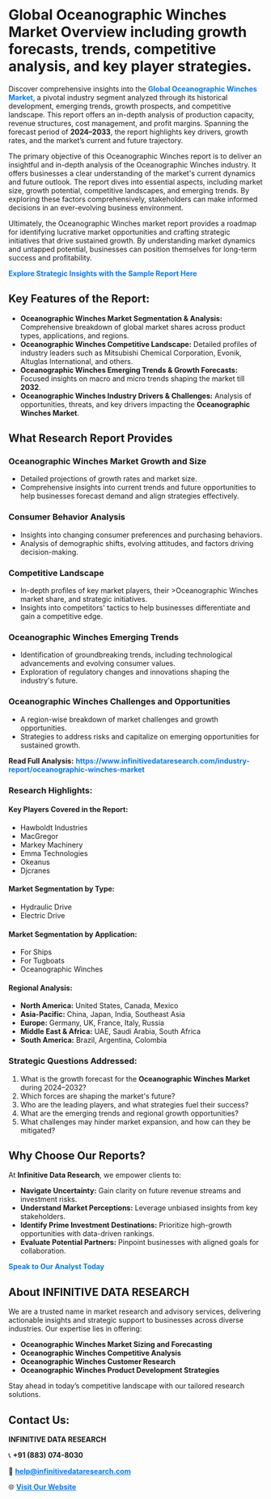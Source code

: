 <h1>Global Oceanographic Winches Market Overview including growth forecasts, trends, competitive analysis, and key player strategies.</h1>
<p>
Discover comprehensive insights into the 
<a href="https://www.infinitivedataresearch.com/industry-report/oceanographic-winches-market" rel="dofollow" style="color: #007BFF; text-decoration: none;"><strong>Global Oceanographic Winches Market</strong></a>, a pivotal industry segment analyzed through its historical development, emerging trends, growth prospects, and competitive landscape. This report offers an in-depth analysis of production capacity, revenue structures, cost management, and profit margins. Spanning the forecast period of <strong>2024–2033</strong>, the report highlights key drivers, growth rates, and the market’s current and future trajectory.
</p>
<p>
The primary objective of this Oceanographic Winches report is to deliver an insightful and in-depth analysis of the Oceanographic Winches industry. It offers businesses a clear understanding of the market's current dynamics and future outlook. The report dives into essential aspects, including market size, growth potential, competitive landscapes, and emerging trends. By exploring these factors comprehensively, stakeholders can make informed decisions in an ever-evolving business environment.
</p>
<p>
Ultimately, the Oceanographic Winches market report provides a roadmap for identifying lucrative market opportunities and crafting strategic initiatives that drive sustained growth. By understanding market dynamics and untapped potential, businesses can position themselves for long-term success and profitability.
</p>
<p>
<a href="https://www.infinitivedataresearch.com/request-sample/reportId=104464" style="color: #007BFF; text-decoration: none;"><strong>Explore Strategic Insights with the Sample Report Here</strong></a>
</p>

<h2>Key Features of the Report:</h2>
<ul>
<li><strong>Oceanographic Winches Market Segmentation & Analysis:</strong> Comprehensive breakdown of global market shares across product types, applications, and regions.</li>
<li><strong>Oceanographic Winches Competitive Landscape:</strong> Detailed profiles of industry leaders such as Mitsubishi Chemical Corporation, Evonik, Altuglas International, and others.</li>
<li><strong>Oceanographic Winches Emerging Trends & Growth Forecasts:</strong> Focused insights on macro and micro trends shaping the market till <strong>2032</strong>.</li>
<li><strong>Oceanographic Winches Industry Drivers & Challenges:</strong> Analysis of opportunities, threats, and key drivers impacting the <strong>Oceanographic Winches Market</strong>.</li>
</ul>

<h2>What Research Report Provides</h2>
<h3>Oceanographic Winches Market Growth and Size</h3>
<ul>
<li>Detailed projections of growth rates and market size.</li>
<li>Comprehensive insights into current trends and future opportunities to help businesses forecast demand and align strategies effectively.</li>
</ul>

<h3>Consumer Behavior Analysis</h3>
<ul>
<li>Insights into changing consumer preferences and purchasing behaviors.</li>
<li>Analysis of demographic shifts, evolving attitudes, and factors driving decision-making.</li>
</ul>

<h3>Competitive Landscape</h3>
<ul>
<li>In-depth profiles of key market players, their >Oceanographic Winches market share, and strategic initiatives.</li>
<li>Insights into competitors' tactics to help businesses differentiate and gain a competitive edge.</li>
</ul>

<h3>Oceanographic Winches Emerging Trends</h3>
<ul>
<li>Identification of groundbreaking trends, including technological advancements and evolving consumer values.</li>
<li>Exploration of regulatory changes and innovations shaping the industry's future.</li>
</ul>

<h3>Oceanographic Winches Challenges and Opportunities</h3>
<ul>
<li>A region-wise breakdown of market challenges and growth opportunities.</li>
<li>Strategies to address risks and capitalize on emerging opportunities for sustained growth.</li>
</ul>
<p><strong>Read Full Analysis:</strong> <a href="https://www.infinitivedataresearch.com/industry-report/oceanographic-winches-market" rel="dofollow" style="color: #007BFF; text-decoration: none;"><strong>https://www.infinitivedataresearch.com/industry-report/oceanographic-winches-market</strong></a></p>
<h3>Research Highlights:</h3>
<h4>Key Players Covered in the Report:</h4>
<ul><li>Hawboldt Industries</li><li>MacGregor</li><li>Markey Machinery</li><li>Emma Technologies</li><li>Okeanus</li><li>Djcranes</li></ul>
<h4>Market Segmentation by Type:</h4>
<ul><li>Hydraulic Drive</li><li>Electric Drive</li></ul>
<h4>Market Segmentation by Application:</h4>
<ul><li>For Ships</li><li>For Tugboats</li><li>Oceanographic Winches</li></ul>

<h4>Regional Analysis:</h4>
<ul>
<li><strong>North America:</strong> United States, Canada, Mexico</li>
<li><strong>Asia-Pacific:</strong> China, Japan, India, Southeast Asia</li>
<li><strong>Europe:</strong> Germany, UK, France, Italy, Russia</li>
<li><strong>Middle East & Africa:</strong> UAE, Saudi Arabia, South Africa</li>
<li><strong>South America:</strong> Brazil, Argentina, Colombia</li>
</ul>

<h3>Strategic Questions Addressed:</h3>
<ol>
<li>What is the growth forecast for the <strong>Oceanographic Winches Market</strong> during 2024–2032?</li>
<li>Which forces are shaping the market's future?</li>
<li>Who are the leading players, and what strategies fuel their success?</li>
<li>What are the emerging trends and regional growth opportunities?</li>
<li>What challenges may hinder market expansion, and how can they be mitigated?</li>
</ol>

<h2>Why Choose Our Reports?</h2>
<p>At <strong>Infinitive Data Research</strong>, we empower clients to:</p>
<ul>
<li><strong>Navigate Uncertainty:</strong> Gain clarity on future revenue streams and investment risks.</li>
<li><strong>Understand Market Perceptions:</strong> Leverage unbiased insights from key stakeholders.</li>
<li><strong>Identify Prime Investment Destinations:</strong> Prioritize high-growth opportunities with data-driven rankings.</li>
<li><strong>Evaluate Potential Partners:</strong> Pinpoint businesses with aligned goals for collaboration.</li>
</ul>
<p><a href="https://www.infinitivedataresearch.com/industry-report/oceanographic-winches-market" rel="dofollow" style="color: #007BFF; text-decoration: none;"><strong>Speak to Our Analyst Today</strong></a></p>

<h2>About INFINITIVE DATA RESEARCH</h2>
<p>We are a trusted name in market research and advisory services, delivering actionable insights and strategic support to businesses across diverse industries. Our expertise lies in offering:</p>
<ul>
<li><strong>Oceanographic Winches Market Sizing and Forecasting</strong></li>
<li><strong>Oceanographic Winches Competitive Analysis</strong></li>
<li><strong>Oceanographic Winches Customer Research</strong></li>
<li><strong>Oceanographic Winches Product Development Strategies</strong></li>
</ul>
<p>Stay ahead in today’s competitive landscape with our tailored research solutions.</p>

<h2>Contact Us:</h2>
<p><strong>INFINITIVE DATA RESEARCH</strong></p>
<p>📞 <strong>+91 (883) 074-8030</strong></p>
<p>📧 <strong><a href="mailto:help@infinitivedataresearch.com" style="color: #007BFF;">help@infinitivedataresearch.com</a></strong></p>
<p>🌐 <strong><a href="https://www.infinitivedataresearch.com" rel="dofollow" style="color: #007BFF;">Visit Our Website</a></strong></p>